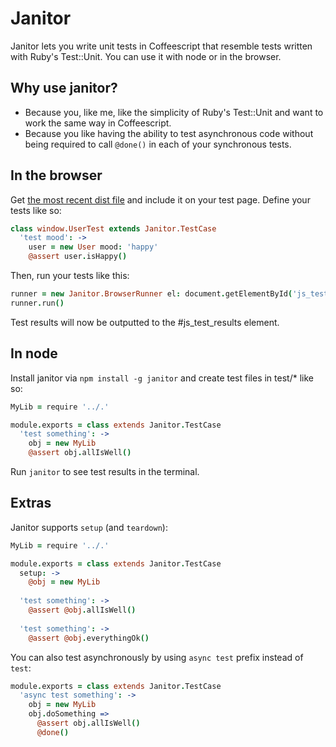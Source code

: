 # Janitor

Janitor lets you write unit tests in Coffeescript that resemble tests written with Ruby's Test::Unit. You can use it with node or in the browser.

## Why use janitor?

* Because you, like me, like the simplicity of Ruby's Test::Unit and want to work the same way in Coffeescript.
* Because you like having the ability to test asynchronous code without being required to call `@done()` in each of your synchronous tests.

## In the browser

Get [the most recent dist file](https://raw.github.com/rasmusrn/janitor/master/dist/janitor.js) and include it on your test page. Define your tests like so:

```coffeescript
class window.UserTest extends Janitor.TestCase
  'test mood': ->
    user = new User mood: 'happy'
    @assert user.isHappy()
```

Then, run your tests like this:

``` coffeescript
runner = new Janitor.BrowserRunner el: document.getElementById('js_test_results')
runner.run()
```

Test results will now be outputted to the #js_test_results element.

## In node

Install janitor via `npm install -g janitor` and create test files in test/* like so:

```coffeescript
MyLib = require '../.'

module.exports = class extends Janitor.TestCase
  'test something': ->
    obj = new MyLib
    @assert obj.allIsWell()
```

Run `janitor` to see test results in the terminal.

## Extras

Janitor supports `setup` (and `teardown`):

```coffeescript
MyLib = require '../.'

module.exports = class extends Janitor.TestCase
  setup: ->
    @obj = new MyLib
    
  'test something': ->
    @assert @obj.allIsWell()
    
  'test something': ->
    @assert @obj.everythingOk()

```

You can also test asynchronously by using `async test` prefix instead of `test`:

```coffeescript
module.exports = class extends Janitor.TestCase
  'async test something': ->
    obj = new MyLib
    obj.doSomething =>
      @assert obj.allIsWell()
      @done()
```
